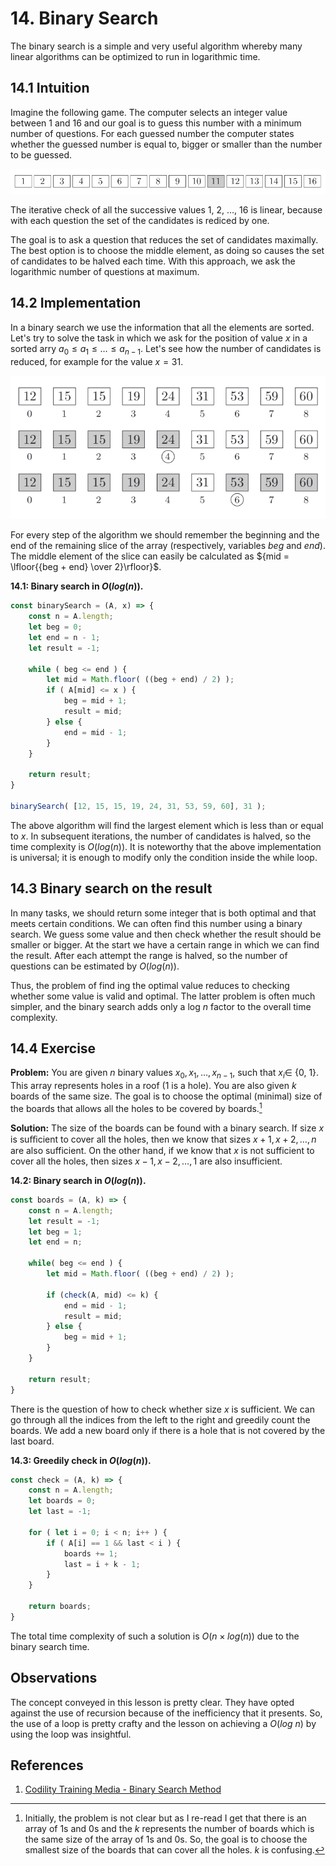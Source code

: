 # 14. Binary Search

The binary search is a simple and very useful algorithm whereby many linear algorithms can be optimized to run in logarithmic time.

## 14.1 Intuition

Imagine the following game. The computer selects an integer value between 1 and 16 and our goal is to guess this number with a minimum number of questions. For each guessed number the computer states whether the guessed number is equal to, bigger or smaller than the number to be guessed.

![A sequence of numbers 1 to 16](/.attachments/binary-search-sequence.png)

The iterative check of all the successive values 1, 2, &hellip;, 16 is linear, because with each question the set of the candidates is rediced by one.

The goal is to ask a question that reduces the set of candidates maximally. The best option is to choose the middle element, as doing so causes the set of candidates to be halved each time. With this approach, we ask the logarithmic number of questions at maximum.

## 14.2 Implementation

In a binary search we use the information that all the elements are sorted. Let's try to solve the task in which we ask for the position of value $x$ in a sorted arry ${a_0 \leq a_1 \leq \ldots \leq a_{n - 1} }$. Let's see how the number of candidates is reduced, for example for the value ${x = 31}$.

![Stages of searching through sequence](/.attachments/binary-search-sequences.png)

For every step of the algorithm we should remember the beginning and the end of the remaining slice of the array (respectively, variables _beg_ and _end_). The middle element of the slice can easily be calculated as ${mid = \lfloor{{beg + end} \over 2}\rfloor}$.

**14.1: Binary search in ${O(log(n))}.$**
```js
const binarySearch = (A, x) => {
    const n = A.length;
    let beg = 0;
    let end = n - 1;
    let result = -1;

    while ( beg <= end ) {
        let mid = Math.floor( ((beg + end) / 2) );
        if ( A[mid] <= x ) {
            beg = mid + 1;
            result = mid;
        } else {
            end = mid - 1;
        }
    }

    return result;
}

binarySearch( [12, 15, 15, 19, 24, 31, 53, 59, 60], 31 );
```

The above algorithm will find the largest element which is less than or equal to $x$. In subsequent iterations, the number of candidates is halved, so the time complexity is ${O(log(n))}$. It is noteworthy that the above implementation is universal; it is enough to modify only the condition inside the while loop.

## 14.3 Binary search on the result

In many tasks, we should return some integer that is both optimal and that meets certain conditions. We can often find this number using a binary search. We guess some value and then check whether the result should be smaller or bigger. At the start we have a certain range in which we can find the result. After each attempt the range is halved, so the number of questions can be estimated by ${O(log(n))}$.

Thus, the problem of find ing the optimal value reduces to checking whether some value is valid and optimal. The latter problem is often much simpler, and the binary search adds only a log $n$ factor to the overall time complexity.

## 14.4 Exercise

**Problem:** You are given $n$ binary values ${x_0, x_1, \ldots, x_{n - 1}}$, such that $x_i \in$ {0, 1}. This array represents holes in a roof (1 is a hole). You are also given $k$ boards of the same size. The goal is to choose the optimal (minimal) size of the boards that allows all the holes to be covered by boards.[^1]

**Solution:** The size of the boards can be found with a binary search. If size $x$ is suﬃcient to cover all the holes, then we know that sizes ${x + 1, x + 2, \ldots, n}$ are also sufficient. On the other hand, if we know that $x$ is not sufficient to cover all the holes, then sizes ${x - 1, x - 2, \dots, 1}$ are also insufficient.

**14.2: Binary search in ${O(log(n))}$.**
```js
const boards = (A, k) => {
    const n = A.length;
    let result = -1;
    let beg = 1;
    let end = n;

    while( beg <= end ) {
        let mid = Math.floor( ((beg + end) / 2) );

        if (check(A, mid) <= k) {
            end = mid - 1;
            result = mid;
        } else {
            beg = mid + 1;
        }
    }

    return result;
}
```

There is the question of how to check whether size $x$ is sufficient. We can go through all the indices from the left to the right and greedily count the boards. We add a new board only if there is a hole that is not covered by the last board.

**14.3: Greedily check in ${O(log(n))}$.**
```js
const check = (A, k) => {
    const n = A.length;
    let boards = 0;
    let last = -1;

    for ( let i = 0; i < n; i++ ) {
        if ( A[i] == 1 && last < i ) {
            boards += 1;
            last = i + k - 1;
        }
    }
    
    return boards;
}
```

The total time complexity of such a solution is ${O(n \times log(n))}$ due to the binary search time.

## Observations

The concept conveyed in this lesson is pretty clear. They have opted against the use of recursion because of the inefficiency that it presents. So, the use of a loop is pretty crafty and the lesson on achieving a $O(log\text{ }n)$ by using the loop was insightful.

## References

1. [Codility Training Media - Binary Search Method](https://codility.com/media/train/12-BinarySearch.pdf)


[^1]: Initially, the problem is not clear but as I re-read I get that there is an array of 1s and 0s and the $k$ represents the number of boards which is the same size of the array of 1s and 0s. So, the goal is to choose the smallest size of the boards that can cover all the holes. $k$ is confusing.